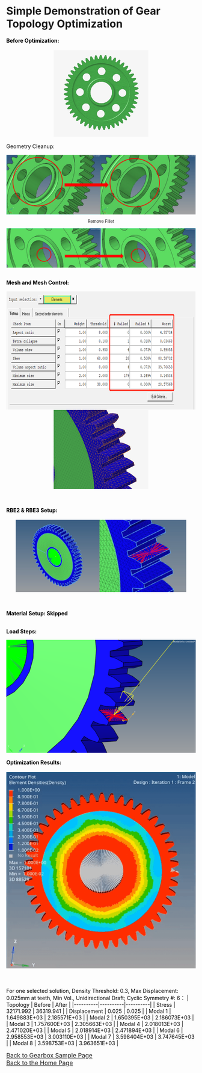 # Simple Demonstration of Gear Topology Optimization

<span style="color:black"> <b>Before Optimization:</b><br><br>
<img src="Gear_Original_Model.png" alt="Gear_Original_Model" style="width: 50%; max-width: auto; display: block; margin: 0 auto;"><br>
<span style="color:black"> Geometry Cleanup:
<div style="max-height: 300px; overflow-y: auto;">
  <img src="Gear_Topo_GC_1.png" alt="Gear_Topo_GC_1" style="display: block; margin-bottom: 10px;">
  <p style="font-size:0.8em; text-align: center;">Remove Fillet</p>
  <img src="Gear_Topo_GC_2.png" alt="Gear_Topo_GC_2" style="display: block; margin-bottom: 10px;">
  <p style="font-size:0.8em; text-align: center;">Define Center Points of Circles</p>
  <img src="Gear_Topo_GC_3.png" alt="Gear_Topo_GC_3" style="display: block; margin-bottom: 10px;">
  <p style="font-size:0.8em; text-align: center;">Create Construction Surface</p>
  <img src="Gear_Topo_GC_4.png" alt="Gear_Topo_GC_4" style="display: block; margin-bottom: 10px;">
  <p style="font-size:0.8em; text-align: center;">Surface Cut</p>
  <img src="Gear_Topo_GC_5.png" alt="Gear_Topo_GC_5" style="display: block; margin-bottom: 10px;">
  <p style="font-size:0.8em; text-align: center;">Delete Construction Surface</p>
  <img src="Gear_Topo_GC_6.png" alt="Gear_Topo_GC_6" style="display: block; margin-bottom: 10px;">
  <p style="font-size:0.8em; text-align: center;">Delete Solid</p>
  <img src="Gear_Topo_GC_7.png" alt="Gear_Topo_GC_7" style="display: block; margin-bottom: 10px;">
  <p style="font-size:0.8em; text-align: center;">Create Surfaces from Lines</p>
  <img src="Gear_Topo_GC_8.png" alt="Gear_Topo_GC_8" style="display: block; margin-bottom: 10px;">
  <p style="font-size:0.8em; text-align: center;">Create a Solid from Surfaces (Design Space)</p>
</div><br>


<span style="color:black"> <b>Mesh and Mesh Control:</b>
<div style="display: flex; overflow-x: auto; white-space: nowrap;">
  <img src="Gear_Mesh_Control_1.png" alt="Mesh_Control_1" style="margin-right: 10px;">
  <img src="Gear_Mesh_Control_2.png" alt="Mesh_Control_2" style="margin-right: 10px;">
  <img src="Gear_Mesh_Control_3.png" alt="Mesh_Control_3" style="margin-right: 10px;">
</div>
<img src="Gear_Mesh_Details.png" alt="Mesh_Detail" style="width: 50%; max-width: auto; display: block; margin: 0 auto;"><br><br>

  
  
<span style="color:black"> <b>RBE2 & RBE3 Setup:</b><br><br>
<img src="Gear_RBE2_3.png" alt="RBE" style="width: 90%; max-width: auto; display: block; margin: 0 auto;"><br><br>


<span style="color:black"> <b>Material Setup: Skipped</b><br><br>

<span style="color:black"> <b>Load Steps:</b>
<div style="max-height: 300px; overflow-y: auto;">
  <img src="Gear_Load_Step_1.png" alt="Gear_Load_Step_1" style="display: block; margin-bottom: 10px;">
  <p style="font-size:0.8em; text-align: center;">Load Applied</p>
  <img src="Gear_Load_Step_2.png" alt="Gear_Load_Step_2" style="display: block; margin-bottom: 10px;">
  <p style="font-size:0.8em; text-align: center;">Single Point Constraint</p>
  <img src="Gear_Load_Step_3.png" alt="Gear_Load_Step_3" style="display: block; margin-bottom: 10px;">
  <p style="font-size:0.8em; text-align: center;">Model Constraint</p>
  <img src="Gear_Load_Step_4.png" alt="Gear_Load_Step_4" style="display: block; margin-bottom: 10px;">
  <p style="font-size:0.8em; text-align: center;">Load Steps</p>
</div><br>
<span style="color:black"> <b>Optimization Results:</b><br><br>
<img src="Gear_Topo_Result.gif" alt="Gear_Result"><br><br><br>

For one selected solution, Density Threshold: 0.3, Max Displacement: 0.025mm at teeth, Min Vol., Unidirectional Draft; Cyclic Symmetry #: 6：
| Topology | Before   | After    |
|----------|----------|----------|
| Stress   | 32171.992     | 36319.941     |
| Displacement    | 0.025     | 0.025     |
| Modal 1    | 1.649883E+03     | 2.185571E+03     |
| Modal 2    | 1.650395E+03     | 2.186073E+03     |
| Modal 3    | 1.757600E+03     | 2.305663E+03     |
| Modal 4    | 2.018013E+03     | 2.471020E+03     |
| Modal 5    | 2.018914E+03     | 2.471894E+03     |
| Modal 6    | 2.958553E+03     | 3.003110E+03     |
| Modal 7    | 3.598404E+03     | 3.747645E+03     |
| Modal 8   | 3.598753E+03     | 3.963651E+03     |




<span style="font-size:16px; color:blue">[Back to Gearbox Sample Page](https://shibojia98.github.io/Portfolio/Altair_Intern_Samples/Gearbox_Sample/Altair_1.html)</span><br>
<span style="font-size:16px; color:blue">[Back to the Home Page](https://shibojia98.github.io/Portfolio/)</span>
